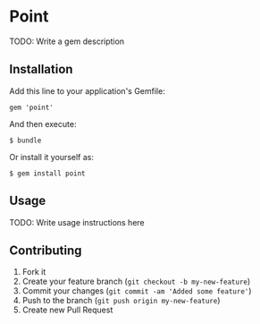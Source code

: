# Point

TODO: Write a gem description

## Installation

Add this line to your application's Gemfile:

    gem 'point'

And then execute:

    $ bundle

Or install it yourself as:

    $ gem install point

## Usage

TODO: Write usage instructions here

## Contributing

1. Fork it
2. Create your feature branch (`git checkout -b my-new-feature`)
3. Commit your changes (`git commit -am 'Added some feature'`)
4. Push to the branch (`git push origin my-new-feature`)
5. Create new Pull Request
